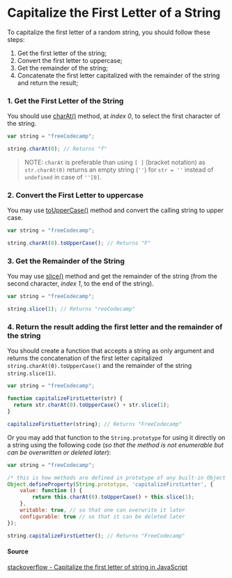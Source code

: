 # Capitalize the First Letter of a String

To capitalize the first letter of a random string, you should follow these steps:

1. Get the first letter of the string;
2. Convert the first letter to uppercase;
3. Get the remainder of the string;
4. Concatenate the first letter capitalized with the remainder of the string and return the result;

### 1. Get the First Letter of the String

You should use [charAt()](https://github.com/FreeCodeCamp/FreeCodeCamp/wiki/js-String-prototype-charAt) method, at *index 0*, to select the first character of the string.

```js
var string = "freeCodecamp";

string.charAt(0); // Returns "f"
```

> NOTE: `charAt` is preferable than using `[ ]` (bracket notation) as `str.charAt(0)` returns an empty string (*`''`*) for `str = ''` instead of `undefined` in case of `''[0]`.

### 2. Convert the First Letter to uppercase

You may use [toUpperCase()](https://github.com/FreeCodeCamp/FreeCodeCamp/wiki/js-String-prototype-toUpperCase) method and convert the calling string to upper case.

```js
var string = "freeCodecamp";

string.charAt(0).toUpperCase(); // Returns "F"
```

### 3. Get the Remainder of the String

You may use [slice()](https://github.com/freecodecamp/freecodecamp/wiki/js-array-prototype-slice) method and get the remainder of the string (from the second character, *index 1*, to the end of the string).

```js
var string = "freeCodecamp";

string.slice(1); // Returns "reeCodecamp"
```

### 4. Return the result adding the first letter and the remainder of the string

You should create a function that accepts a string as only argument and returns the concatenation of the first letter capitalized `string.charAt(0).toUpperCase()` and the remainder of the string `string.slice(1)`.

```js
var string = "freeCodecamp";

function capitalizeFirstLetter(str) {
  return str.charAt(0).toUpperCase() + str.slice(1);
}

capitalizeFirstLetter(string); // Returns "FreeCodecamp"
```

Or you may add that function to the `String.prototype` for using it directly on a string using the following code (*so that the method is not enumerable but can be overwritten or deleted later*):

```js
var string = "freeCodecamp";

/* this is how methods are defined in prototype of any built-in Object */
Object.defineProperty(String.prototype, 'capitalizeFirstLetter', {
    value: function () {
        return this.charAt(0).toUpperCase() + this.slice(1);
    },
    writable: true, // so that one can overwrite it later
    configurable: true // so that it can be deleted later
});

string.capitalizeFirstLetter(); // Returns "FreeCodecamp"
```

#### Source

[stackoverflow - Capitalize the first letter of string in JavaScript](http://stackoverflow.com/questions/1026069/capitalize-the-first-letter-of-string-in-javascript/1026087#1026087)
